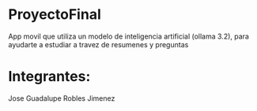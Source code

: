 # ProyectoFinal
App movil que utiliza un modelo de inteligencia artificial (ollama 3.2), para ayudarte a estudiar a travez de resumenes y preguntas

# Integrantes: 
Jose Guadalupe Robles Jimenez



